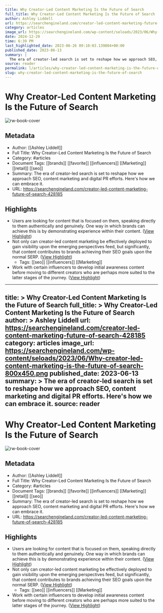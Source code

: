 ```yaml
---
title: Why Creator-Led Content Marketing Is the Future of Search
full_title: Why Creator-Led Content Marketing Is the Future of Search
author: Ashley Liddell
url: https://searchengineland.com/creator-led-content-marketing-future-of-search-428185
category: articles
image_url: https://searchengineland.com/wp-content/seloads/2023/06/Why-creator-led-content-marketing-is-the-future-of-search-800x450.png
date: 2024-12-29
time: 6:39 PM
last_highlighted_date: 2023-06-26 09:10:03.139804+00:00
published_date: 2023-06-13
summary: |
  The era of creator-led search is set to reshape how we approach SEO, content marketing and digital PR efforts. Here's how we can embrace it.
source: reader
permalink: l/articles/why-creator-led-content-marketing-is-the-future-of-search
slug: why-creator-led-content-marketing-is-the-future-of-search
---
```

# Why Creator-Led Content Marketing Is the Future of Search

![rw-book-cover](https://searchengineland.com/wp-content/seloads/2023/06/Why-creator-led-content-marketing-is-the-future-of-search-800x450.png)

## Metadata
- Author: [[Ashley Liddell]]
- Full Title: Why Creator-Led Content Marketing Is the Future of Search
- Category: #articles
- Document Tags: [[brands]] [[favorite]] [[influencers]] [[Marketing]] [[retail]] [[seo]] 
- Summary: The era of creator-led search is set to reshape how we approach SEO, content marketing and digital PR efforts. Here's how we can embrace it.
- URL: https://searchengineland.com/creator-led-content-marketing-future-of-search-428185

## Highlights
- Users are looking for content that is focused on them, speaking directly to them authentically and genuinely. One way in which brands can achieve this is by demonstrating experience within their content. ([View Highlight](https://read.readwise.io/read/01h3vfbj3g012w4gt9y5f4h8n0))
- Not only can creator-led content marketing be effectively deployed to gain visibility upon the emerging perspectives feed, but significantly, that content contributes to brands achieving their SEO goals upon the normal SERP. ([View Highlight](https://read.readwise.io/read/01h3vfc7w8zf8q2sa74fav5wtk))
    - Tags: [[seo]] [[influencers]] [[Marketing]] 
- Work with certain influencers to develop initial awareness content before moving to different creators who are perhaps more suited to the latter stages of the journey. ([View Highlight](https://read.readwise.io/read/01h3vfen7h37bqfgdfyra8dcjx))


---
title: >
  Why Creator-Led Content Marketing Is the Future of Search
full_title: >
  Why Creator-Led Content Marketing Is the Future of Search
author: >
  Ashley Liddell
url: https://searchengineland.com/creator-led-content-marketing-future-of-search-428185
category: articles
image_url: https://searchengineland.com/wp-content/seloads/2023/06/Why-creator-led-content-marketing-is-the-future-of-search-800x450.png
published_date: 2023-06-13
summary: >
  The era of creator-led search is set to reshape how we approach SEO, content marketing and digital PR efforts. Here's how we can embrace it.
source: reader
---
# Why Creator-Led Content Marketing Is the Future of Search

![rw-book-cover](https://searchengineland.com/wp-content/seloads/2023/06/Why-creator-led-content-marketing-is-the-future-of-search-800x450.png)

## Metadata
- Author: [[Ashley Liddell]]
- Full Title: Why Creator-Led Content Marketing Is the Future of Search
- Category: #articles
- Document Tags: [[brands]] [[favorite]] [[influencers]] [[Marketing]] [[retail]] [[seo]] 
- Summary: The era of creator-led search is set to reshape how we approach SEO, content marketing and digital PR efforts. Here's how we can embrace it.
- URL: https://searchengineland.com/creator-led-content-marketing-future-of-search-428185

## Highlights
- Users are looking for content that is focused on them, speaking directly to them authentically and genuinely. One way in which brands can achieve this is by demonstrating experience within their content. ([View Highlight](https://read.readwise.io/read/01h3vfbj3g012w4gt9y5f4h8n0))
- Not only can creator-led content marketing be effectively deployed to gain visibility upon the emerging perspectives feed, but significantly, that content contributes to brands achieving their SEO goals upon the normal SERP. ([View Highlight](https://read.readwise.io/read/01h3vfc7w8zf8q2sa74fav5wtk))
    - Tags: [[seo]] [[influencers]] [[Marketing]] 
- Work with certain influencers to develop initial awareness content before moving to different creators who are perhaps more suited to the latter stages of the journey. ([View Highlight](https://read.readwise.io/read/01h3vfen7h37bqfgdfyra8dcjx))


